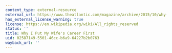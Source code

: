 ```yaml
---
content_type: external-resource
external_url: https://www.theatlantic.com/magazine/archive/2015/10/why-i-put-my-wifes-career-first/403240/
has_external_license_warning: true
license: https://en.wikipedia.org/wiki/All_rights_reserved
status: ''
title: Why I Put My Wife's Career First
uid: 02587149-5501-46cc-b6a9-64227b2b0763
wayback_url: ''
---
```

